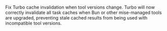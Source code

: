 ---
---

Fix Turbo cache invalidation when tool versions change. Turbo will now correctly invalidate all task caches when Bun or other mise-managed tools are upgraded, preventing stale cached results from being used with incompatible tool versions.
